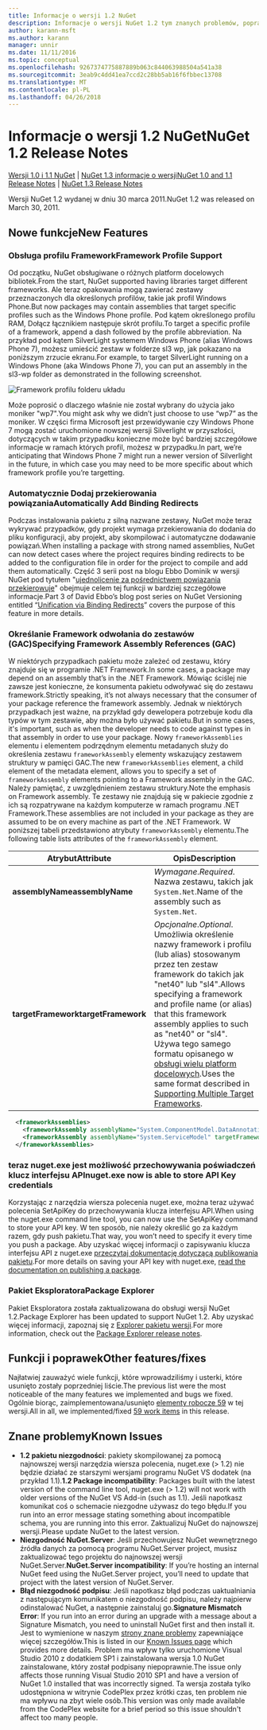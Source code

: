 ```yaml
---
title: Informacje o wersji 1.2 NuGet
description: Informacje o wersji NuGet 1.2 tym znanych problemów, poprawki, dodatkowe funkcje i dcr.
author: karann-msft
ms.author: karann
manager: unnir
ms.date: 11/11/2016
ms.topic: conceptual
ms.openlocfilehash: 9267374775887889b063c844063988504a541a38
ms.sourcegitcommit: 3eab9c4dd41ea7ccd2c28bb5ab16f6fbbec13708
ms.translationtype: MT
ms.contentlocale: pl-PL
ms.lasthandoff: 04/26/2018
---
```

# <a name="nuget-12-release-notes"></a><span data-ttu-id="47175-103">Informacje o wersji 1.2 NuGet</span><span class="sxs-lookup"><span data-stu-id="47175-103">NuGet 1.2 Release Notes</span></span>

<span data-ttu-id="47175-104">[Wersji 1.0 i 1.1 NuGet](../release-notes/nuget-1.1.md) | [NuGet 1.3 informacje o wersji](../release-notes/nuget-1.3.md)</span><span class="sxs-lookup"><span data-stu-id="47175-104">[NuGet 1.0 and 1.1 Release Notes](../release-notes/nuget-1.1.md) | [NuGet 1.3 Release Notes](../release-notes/nuget-1.3.md)</span></span>

<span data-ttu-id="47175-105">Wersji NuGet 1.2 wydanej w dniu 30 marca 2011.</span><span class="sxs-lookup"><span data-stu-id="47175-105">NuGet 1.2 was released on March 30, 2011.</span></span>

## <a name="new-features"></a><span data-ttu-id="47175-106">Nowe funkcje</span><span class="sxs-lookup"><span data-stu-id="47175-106">New Features</span></span>

### <a name="framework-profile-support"></a><span data-ttu-id="47175-107">Obsługa profilu Framework</span><span class="sxs-lookup"><span data-stu-id="47175-107">Framework Profile Support</span></span>

<span data-ttu-id="47175-108">Od początku, NuGet obsługiwane o różnych platform docelowych bibliotek.</span><span class="sxs-lookup"><span data-stu-id="47175-108">From the start, NuGet supported having libraries target different frameworks.</span></span> <span data-ttu-id="47175-109">Ale teraz opakowania mogą zawierać zestawy przeznaczonych dla określonych profilów, takie jak profil Windows Phone.</span><span class="sxs-lookup"><span data-stu-id="47175-109">But now packages may contain assemblies that target specific profiles such as the Windows Phone profile.</span></span> <span data-ttu-id="47175-110">Pod kątem określonego profilu RAM, Dołącz łącznikiem następuje skrót profilu.</span><span class="sxs-lookup"><span data-stu-id="47175-110">To target a specific profile of a framework, append a dash followed by the profile abbreviation.</span></span> <span data-ttu-id="47175-111">Na przykład pod kątem SilverLight systemem Windows Phone (alias Windows Phone 7), możesz umieścić zestaw w folderze sl3 wp, jak pokazano na poniższym zrzucie ekranu.</span><span class="sxs-lookup"><span data-stu-id="47175-111">For example, to target SilverLight running on a Windows Phone (aka Windows Phone 7), you can put an assembly in the sl3-wp folder as demonstrated in the following screenshot.</span></span>

![Framework profilu folderu układu](./media/framework-profile-support.png)

<span data-ttu-id="47175-113">Może poprosić o dlaczego właśnie nie został wybrany do użycia jako moniker "wp7".</span><span class="sxs-lookup"><span data-stu-id="47175-113">You might ask why we didn’t just choose to use “wp7” as the moniker.</span></span> <span data-ttu-id="47175-114">W części firma Microsoft jest przewidywanie czy Windows Phone 7 mogą zostać uruchomione nowszej wersji Silverlight w przyszłości, dotyczących w takim przypadku konieczne może być bardziej szczegółowe informacje w ramach których profil, możesz w przypadku.</span><span class="sxs-lookup"><span data-stu-id="47175-114">In part, we’re anticipating that Windows Phone 7 might run a newer version of Silverlight in the future, in which case you may need to be more specific about which framework profile you’re targetting.</span></span>

### <a name="automatically-add-binding-redirects"></a><span data-ttu-id="47175-115">Automatycznie Dodaj przekierowania powiązania</span><span class="sxs-lookup"><span data-stu-id="47175-115">Automatically Add Binding Redirects</span></span>

<span data-ttu-id="47175-116">Podczas instalowania pakietu z silną nazwane zestawy, NuGet może teraz wykrywać przypadków, gdy projekt wymaga przekierowania do dodania do pliku konfiguracji, aby projekt, aby skompilować i automatyczne dodawanie powiązań.</span><span class="sxs-lookup"><span data-stu-id="47175-116">When installing a package with strong named assemblies, NuGet can now detect cases where the project requires binding redirects to be added to the configuration file in order for the project to compile and add them automatically.</span></span> <span data-ttu-id="47175-117">Część 3 serii post na blogu Ebbo Dominik w wersji NuGet pod tytułem "[ujednolicenie za pośrednictwem powiązania przekierowuje](http://blog.davidebbo.com/2011/01/nuget-versioning-part-3-unification-via.html)" obejmuje celem tej funkcji w bardziej szczegółowe informacje.</span><span class="sxs-lookup"><span data-stu-id="47175-117">Part 3 of David Ebbo’s blog post series on NuGet Versioning entitled “[Unification via Binding Redirects](http://blog.davidebbo.com/2011/01/nuget-versioning-part-3-unification-via.html)” covers the purpose of this feature in more details.</span></span>

<a name="framework-assembly-refs"></a>

### <a name="specifying-framework-assembly-references-gac"></a><span data-ttu-id="47175-118">Określanie Framework odwołania do zestawów (GAC)</span><span class="sxs-lookup"><span data-stu-id="47175-118">Specifying Framework Assembly References (GAC)</span></span>

<span data-ttu-id="47175-119">W niektórych przypadkach pakietu może zależeć od zestawu, który znajduje się w programie .NET Framework.</span><span class="sxs-lookup"><span data-stu-id="47175-119">In some cases, a package may depend on an assembly that’s in the .NET Framework.</span></span> <span data-ttu-id="47175-120">Mówiąc ściślej nie zawsze jest konieczne, że konsumenta pakietu odwoływać się do zestawu framework.</span><span class="sxs-lookup"><span data-stu-id="47175-120">Strictly speaking, it’s not always necessary that the consumer of your package reference the framework assembly.</span></span> <span data-ttu-id="47175-121">Jednak w niektórych przypadkach jest ważne, na przykład gdy dewelopera potrzebuje kodu dla typów w tym zestawie, aby można było używać pakietu.</span><span class="sxs-lookup"><span data-stu-id="47175-121">But in some cases, it's important, such as when the developer needs to code against types in that assembly in order to use your package.</span></span> <span data-ttu-id="47175-122">Nowy `frameworkAssemblies` elementu i elementem podrzędnym elementu metadanych służy do określenia zestawu `frameworkAssembly` elementy wskazujący zestawem struktury w pamięci GAC.</span><span class="sxs-lookup"><span data-stu-id="47175-122">The new `frameworkAssemblies` element, a child element of the metadata element, allows you to specify a set of `frameworkAssembly` elements pointing to a Framework assembly in the GAC.</span></span> <span data-ttu-id="47175-123">Należy pamiętać, z uwzględnieniem zestawu struktury.</span><span class="sxs-lookup"><span data-stu-id="47175-123">Note the emphasis on Framework assembly.</span></span>
<span data-ttu-id="47175-124">Te zestawy nie znajdują się w pakiecie zgodnie z ich są rozpatrywane na każdym komputerze w ramach programu .NET Framework.</span><span class="sxs-lookup"><span data-stu-id="47175-124">These assemblies are not included in your package as they are assumed to be on every machine  as part of the .NET Framework.</span></span> <span data-ttu-id="47175-125">W poniższej tabeli przedstawiono atrybuty `frameworkAssembly` elementu.</span><span class="sxs-lookup"><span data-stu-id="47175-125">The following table lists attributes of the `frameworkAssembly` element.</span></span>


|<span data-ttu-id="47175-126">Atrybut</span><span class="sxs-lookup"><span data-stu-id="47175-126">Attribute</span></span> |<span data-ttu-id="47175-127">Opis</span><span class="sxs-lookup"><span data-stu-id="47175-127">Description</span></span>|
|----------------|-----------|
|<span data-ttu-id="47175-128">**assemblyName**</span><span class="sxs-lookup"><span data-stu-id="47175-128">**assemblyName**</span></span>|<span data-ttu-id="47175-129">*Wymagane*.</span><span class="sxs-lookup"><span data-stu-id="47175-129">*Required*.</span></span> <span data-ttu-id="47175-130">Nazwa zestawu, takich jak `System.Net`.</span><span class="sxs-lookup"><span data-stu-id="47175-130">Name of the assembly such as `System.Net`.</span></span>|
|<span data-ttu-id="47175-131">**targetFramework**</span><span class="sxs-lookup"><span data-stu-id="47175-131">**targetFramework**</span></span>|<span data-ttu-id="47175-132">*Opcjonalne*.</span><span class="sxs-lookup"><span data-stu-id="47175-132">*Optional*.</span></span> <span data-ttu-id="47175-133">Umożliwia określenie nazwy framework i profilu (lub alias) stosowanym przez ten zestaw framework do takich jak "net40" lub "sl4".</span><span class="sxs-lookup"><span data-stu-id="47175-133">Allows specifying a framework and profile name (or alias) that this framework assembly applies to such as "net40" or "sl4".</span></span> <span data-ttu-id="47175-134">Używa tego samego formatu opisanego w [obsługi wielu platform docelowych](../create-packages/supporting-multiple-target-frameworks.md).</span><span class="sxs-lookup"><span data-stu-id="47175-134">Uses the same format described in [Supporting Multiple Target Frameworks](../create-packages/supporting-multiple-target-frameworks.md).</span></span>|

```xml
  <frameworkAssemblies>
    <frameworkAssembly assemblyName="System.ComponentModel.DataAnnotations" targetFramework="net40" />
    <frameworkAssembly assemblyName="System.ServiceModel" targetFramework="net40" />
  </frameworkAssemblies>
```

### <a name="nugetexe-now-is-able-to-store-api-key-credentials"></a><span data-ttu-id="47175-135">teraz nuget.exe jest możliwość przechowywania poświadczeń klucz interfejsu API</span><span class="sxs-lookup"><span data-stu-id="47175-135">nuget.exe now is able to store API Key credentials</span></span>

<span data-ttu-id="47175-136">Korzystając z narzędzia wiersza polecenia nuget.exe, można teraz używać polecenia SetApiKey do przechowywania klucza interfejsu API.</span><span class="sxs-lookup"><span data-stu-id="47175-136">When using the nuget.exe command line tool, you can now use the SetApiKey command to store your API key.</span></span> <span data-ttu-id="47175-137">W ten sposób, nie należy określić go za każdym razem, gdy push pakietu.</span><span class="sxs-lookup"><span data-stu-id="47175-137">That way, you won’t need to specify it every time you push a package.</span></span> <span data-ttu-id="47175-138">Aby uzyskać więcej informacji o zapisywaniu klucza interfejsu API z nuget.exe [przeczytaj dokumentację dotyczącą publikowania pakietu](../create-packages/publish-a-package.md).</span><span class="sxs-lookup"><span data-stu-id="47175-138">For more details on saving your API key with nuget.exe, [read the documentation on publishing a package](../create-packages/publish-a-package.md).</span></span>

### <a name="package-explorer"></a><span data-ttu-id="47175-139">Pakiet Eksploratora</span><span class="sxs-lookup"><span data-stu-id="47175-139">Package Explorer</span></span>
<span data-ttu-id="47175-140">Pakiet Eksploratora została zaktualizowana do obsługi wersji NuGet 1.2.</span><span class="sxs-lookup"><span data-stu-id="47175-140">Package Explorer has been updated to support NuGet 1.2.</span></span> <span data-ttu-id="47175-141">Aby uzyskać więcej informacji, zapoznaj się z [Explorer pakietu wersji](http://nuget.codeplex.com/wikipage?title=New%20features%20in%20NuGet%20Package%20Explorer%201.0).</span><span class="sxs-lookup"><span data-stu-id="47175-141">For more information, check out the [Package Explorer release notes](http://nuget.codeplex.com/wikipage?title=New%20features%20in%20NuGet%20Package%20Explorer%201.0).</span></span>

## <a name="other-featuresfixes"></a><span data-ttu-id="47175-142">Funkcji i poprawek</span><span class="sxs-lookup"><span data-stu-id="47175-142">Other features/fixes</span></span>

<span data-ttu-id="47175-143">Najłatwiej zauważyć wiele funkcji, które wprowadziliśmy i usterki, które usunięto zostały poprzedniej liście.</span><span class="sxs-lookup"><span data-stu-id="47175-143">The previous list were the most noticeable of the many features we implemented and bugs we fixed.</span></span> <span data-ttu-id="47175-144">Ogólnie biorąc, zaimplementowana/usunięto [elementy robocze 59](http://nuget.codeplex.com/workitem/list/advanced?keyword=&status=All&type=All&priority=All&release=NuGet%201.2&assignedTo=All&component=All&sortField=Votes&sortDirection=Descending&page=0) w tej wersji.</span><span class="sxs-lookup"><span data-stu-id="47175-144">All in all, we implemented/fixed [59 work items](http://nuget.codeplex.com/workitem/list/advanced?keyword=&status=All&type=All&priority=All&release=NuGet%201.2&assignedTo=All&component=All&sortField=Votes&sortDirection=Descending&page=0) in this release.</span></span>

## <a name="known-issues"></a><span data-ttu-id="47175-145">Znane problemy</span><span class="sxs-lookup"><span data-stu-id="47175-145">Known Issues</span></span>

* <span data-ttu-id="47175-146">**1.2 pakietu niezgodności**: pakiety skompilowanej za pomocą najnowszej wersji narzędzia wiersza polecenia, nuget.exe (> 1.2) nie będzie działać ze starszymi wersjami programu NuGet VS dodatek (na przykład 1.1).</span><span class="sxs-lookup"><span data-stu-id="47175-146">**1.2 Package incompatibility**: Packages built with the latest version of the command line tool, nuget.exe (> 1.2) will not work with older versions of the NuGet VS Add-in (such as 1.1).</span></span> <span data-ttu-id="47175-147">Jeśli napotkasz komunikat coś o schemacie niezgodne używasz do tego błędu.</span><span class="sxs-lookup"><span data-stu-id="47175-147">If you run into an error message stating something about incompatible schema, you are running into this error.</span></span> <span data-ttu-id="47175-148">Zaktualizuj NuGet do najnowszej wersji.</span><span class="sxs-lookup"><span data-stu-id="47175-148">Please update NuGet to the latest version.</span></span>
* <span data-ttu-id="47175-149">**Niezgodność NuGet.Server**: Jeśli przechowujesz NuGet wewnętrznego źródła danych za pomocą programu NuGet.Server project, musisz zaktualizować tego projektu do najnowszej wersji NuGet.Server.</span><span class="sxs-lookup"><span data-stu-id="47175-149">**NuGet.Server incompatibility**: If you’re hosting an internal NuGet feed using the NuGet.Server project, you’ll need to update that project with the latest version of NuGet.Server.</span></span>
* <span data-ttu-id="47175-150">**Błąd niezgodność podpisu**: Jeśli napotkasz błąd podczas uaktualniania z następującym komunikatem o niezgodność podpisu, należy najpierw odinstalować NuGet, a następnie zainstaluj go.</span><span class="sxs-lookup"><span data-stu-id="47175-150">**Signature Mismatch Error**: If you run into an error during an upgrade with a message about a Signature Mismatch, you need to uninstall NuGet first and then install it.</span></span> <span data-ttu-id="47175-151">Jest to wymienione w naszym [strony znane problemy](../release-notes/known-issues.md) zapewniające więcej szczegółów.</span><span class="sxs-lookup"><span data-stu-id="47175-151">This is listed in our [Known Issues page](../release-notes/known-issues.md) which provides more details.</span></span> <span data-ttu-id="47175-152">Problem ma wpływ tylko uruchomione Visual Studio 2010 z dodatkiem SP1 i zainstalowana wersja 1.0 NuGet zainstalowane, który został podpisany niepoprawnie.</span><span class="sxs-lookup"><span data-stu-id="47175-152">The issue only affects those running Visual Studio 2010 SP1 and have a version of NuGet 1.0 installed that was incorrectly signed.</span></span> <span data-ttu-id="47175-153">Ta wersja została tylko udostępniona w witrynie CodePlex przez krótki czas, ten problem nie ma wpływu na zbyt wiele osób.</span><span class="sxs-lookup"><span data-stu-id="47175-153">This version was only made available from the CodePlex website for a brief period so this issue shouldn't affect too many people.</span></span>